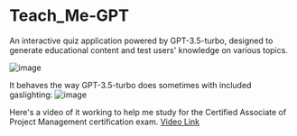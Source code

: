 # Teach_Me-GPT
An interactive quiz application powered by GPT-3.5-turbo, designed to generate educational content and test users' knowledge on various topics.

![image](https://user-images.githubusercontent.com/119360121/235527946-d8635298-46b3-412e-93aa-494f8fa10395.png)

It behaves the way GPT-3.5-turbo does sometimes with included gaslighting: 
![image](https://user-images.githubusercontent.com/119360121/235530854-06b4f195-5072-41fc-b74f-ac95930171d4.png)

Here's a video of it working to help me study for the Certified Associate of Project Management certification exam. 
[Video Link](https://youtu.be/vs09mjnCgD8)
